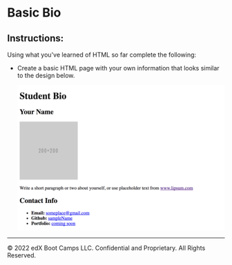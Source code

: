 # Basic Bio

## Instructions:

Using what you've learned of HTML so far complete the following:

* Create a basic HTML page with your own information that looks similar to the design below.

  ![Make it look like this](demo.png)

---

© 2022 edX Boot Camps LLC. Confidential and Proprietary. All Rights Reserved.
